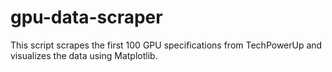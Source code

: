 # gpu-data-scraper
This script scrapes the first 100 GPU specifications from TechPowerUp and visualizes the data using Matplotlib.
